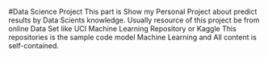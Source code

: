 #Data Science Project
This part is Show my Personal Project about predict results by Data Scients knowledge.
Usually resource of this project be from online Data Set like UCI Machine Learning Repository or Kaggle
This repositories is the sample code model Machine Learning and All content is self-contained.
